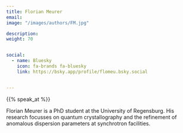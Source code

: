 ```yaml
---
title: Florian Meurer
email: 
image: "/images/authors/FM.jpg"

description: 
weight: 70


social:
  - name: Bluesky
    icon: fa-brands fa-bluesky
    link: https://bsky.app/profile/flomeu.bsky.social


---
```


{{% speak_at %}}

Florian Meurer is a PhD student at the University of Regensburg. His research focusses on quantum crystallography and the refinement of anomalous dispersion parameters at synchrotron facilities.
